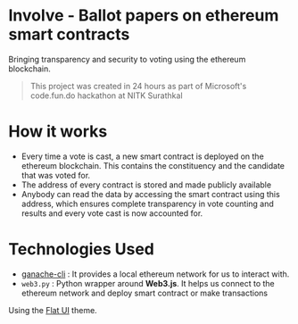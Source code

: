 # Involve - Ballot papers on ethereum smart contracts
Bringing transparency and security to voting using the ethereum blockchain.

> This project was created in 24 hours as part of Microsoft's code.fun.do hackathon at NITK Surathkal
# How it works
- Every time a vote is cast, a new smart contract is deployed on the ethereum blockchain. This 
  contains the constituency and the candidate that was voted for.
- The address of every contract is stored and made publicly available
- Anybody can read the data by accessing the smart contract using this address, which ensures complete transparency
  in vote counting and results and every vote cast is now accounted for.

# Technologies Used
 - [ganache-cli](https://github.com/trufflesuite/ganache-cli/)  : It provides a local ethereum network for us to interact with.
 - `web3.py` : Python wrapper around __Web3.js__. It helps us connect to the ethereum network and deploy smart contract or make transactions

Using the [Flat UI](https://designmodo.github.io/Flat-UI/) theme.

